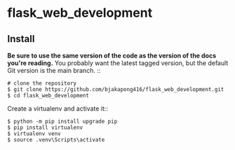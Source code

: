 # flask_web_development


Install
-------

**Be sure to use the same version of the code as the version of the docs
you're reading.** You probably want the latest tagged version, but the
default Git version is the main branch. ::

    # clone the repository
    $ git clone https://github.com/bjakapong416/flask_web_development.git
    $ cd flask_web_development
    
    
Create a virtualenv and activate it::

    $ python -m pip install upgrade pip
    $ pip install virtualenv
    $ virtualenv venv
    $ source .venv\Scripts\activate
    
